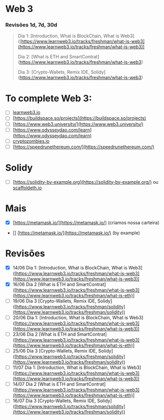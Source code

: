 # Web 3

### Revisões 1d, 7d, 30d

> Dia 1: [Introduction,  What is BlockChain, What is Web3] ([https://www.learnweb3.io/tracks/freshman/what-is-web3](https://www.learnweb3.io/tracks/freshman/what-is-web3))
> 
> Dia 2: [What is ETH and SmartContrat] (https://www.learnweb3.io/tracks/freshman/what-is-web3)
>
> Dia 3: [Crypto-Wallets, Remix IDE, Solidy] (https://www.learnweb3.io/tracks/freshman/what-is-web3)
>

# To complete Web 3:

- [ ]  [learnweb3.io](https://www.learnweb3.io/)
- [ ]  [https://buildspace.so/projects](https://buildspace.so/projects)
- [ ]  [https://www.web3.university/](https://www.web3.university/)
- [ ]  [https://www.odysseydao.com/learn](https://www.odysseydao.com/learn)
- [ ]  [cryptozombies.io](http://cryptozombies.io/)
- [ ]  [https://speedrunethereum.com/](https://speedrunethereum.com/)

# Solidy

- [ ]  [https://solidity-by-example.org](https://solidity-by-example.org/) ou [scaffoldeth.io](http://scaffoldeth.io/)

# Mais

- [x]  [https://metamask.io/](https://metamask.io/) (criamos nossa carteira)
- []  [https://metamask.io/](https://metamask.io/) (by example)

# Revisões

- [x]  14/06 Dia 1: [Introduction,  What is BlockChain, What is Web3] ([https://www.learnweb3.io/tracks/freshman/what-is-web3](https://www.learnweb3.io/tracks/freshman/what-is-web3))
- [x]  16/06 Dia 2 [What is ETH and SmartContrat] ([https://www.learnweb3.io/tracks/freshman/what-is-web3](https://www.learnweb3.io/tracks/freshman/what-is-eth)]
- [ ]  19/06 Dia 3 [Crypto-Wallets, Remix IDE, Solidy] ([https://www.learnweb3.io/tracks/freshman/solidity](https://www.learnweb3.io/tracks/freshman/solidity))
- [ ]  20/06 Dia 1: [Introduction,  What is BlockChain, What is Web3] ([https://www.learnweb3.io/tracks/freshman/what-is-web3](https://www.learnweb3.io/tracks/freshman/what-is-web3))
- [ ]  23/06 Dia 2 [What is ETH and SmartContrat] ([https://www.learnweb3.io/tracks/freshman/what-is-web3](https://www.learnweb3.io/tracks/freshman/what-is-eth)]
- [ ]  25/06 Dia 3 [Crypto-Wallets, Remix IDE, Solidy] ([https://www.learnweb3.io/tracks/freshman/solidity](https://www.learnweb3.io/tracks/freshman/solidity))
- [ ]  11/07 Dia 1: [Introduction,  What is BlockChain, What is Web3] ([https://www.learnweb3.io/tracks/freshman/what-is-web3](https://www.learnweb3.io/tracks/freshman/what-is-web3))
- [ ]  14/07 Dia 2 [What is ETH and SmartContrat] ([https://www.learnweb3.io/tracks/freshman/what-is-web3](https://www.learnweb3.io/tracks/freshman/what-is-eth)]
- [ ]  16/07 Dia 3 [Crypto-Wallets, Remix IDE, Solidy] ([https://www.learnweb3.io/tracks/freshman/solidity](https://www.learnweb3.io/tracks/freshman/solidity))